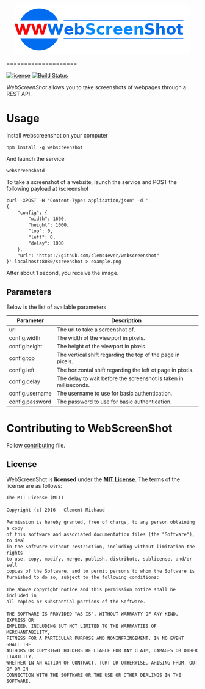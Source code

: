 <p align="center">
  <img src="/docs/img/webscreenshot_logo.png" alt="Logo"/>
</p>
====================

[![license](https://img.shields.io/github/license/mashape/apistatus.svg?maxAge=2592000)][MIT License] [![Build Status](https://travis-ci.org/clems4ever/webscreenshot.svg?branch=master)](https://travis-ci.org/clems4ever/webscreenshot)

*WebScreenShot* allows you to take screenshots of webpages through a REST API.

# Usage 

Install webscreenshot on your computer 

    npm install -g webscreenshot

And launch the service

    webscreenshotd

To take a screenshot of a website, launch the service and POST the following payload at /screenshot

    curl -XPOST -H "Content-Type: application/json" -d '
    {
        "config": {
            "width": 1600, 
            "height": 1000, 
            "top": 0, 
            "left": 0, 
            "delay": 1000
        }, 
        "url": "https://github.com/clems4ever/webscreenshot"
    }' localhost:8080/screenshot > example.png 

After about 1 second, you receive the image. 

## Parameters

Below is the list of available parameters

| Parameter       | Description                                                       |
|-----------------|-------------------------------------------------------------------|
| url             | The url to take a screenshot of.                                  |
| config.width    | The width of the viewport in pixels.                              |
| config.height   | The height of the viewport in pixels.                             |
| config.top      | The vertical shift regarding the top of the page in pixels.       |
| config.left     | The horizontal shift regarding the left ot page in pixels.        |
| config.delay    | The delay to wait before the screenshot is taken in milliseconds. |
| config.username | The username to use for basic authentication.                     |
| config.password | The password to use for basic authentication.                     |

# Contributing to WebScreenShot

Follow [contributing](CONTRIBUTING.md) file.

License
---------------------

WebScreenShot is **licensed** under the **[MIT License]**. The terms of the license are as follows:

    The MIT License (MIT)

    Copyright (c) 2016 - Clement Michaud

    Permission is hereby granted, free of charge, to any person obtaining a copy
    of this software and associated documentation files (the "Software"), to deal
    in the Software without restriction, including without limitation the rights
    to use, copy, modify, merge, publish, distribute, sublicense, and/or sell
    copies of the Software, and to permit persons to whom the Software is
    furnished to do so, subject to the following conditions:

    The above copyright notice and this permission notice shall be included in
    all copies or substantial portions of the Software.

    THE SOFTWARE IS PROVIDED "AS IS", WITHOUT WARRANTY OF ANY KIND, EXPRESS OR
    IMPLIED, INCLUDING BUT NOT LIMITED TO THE WARRANTIES OF MERCHANTABILITY,
    FITNESS FOR A PARTICULAR PURPOSE AND NONINFRINGEMENT. IN NO EVENT SHALL THE
    AUTHORS OR COPYRIGHT HOLDERS BE LIABLE FOR ANY CLAIM, DAMAGES OR OTHER LIABILITY,
    WHETHER IN AN ACTION OF CONTRACT, TORT OR OTHERWISE, ARISING FROM, OUT OF OR IN
    CONNECTION WITH THE SOFTWARE OR THE USE OR OTHER DEALINGS IN THE SOFTWARE.


[MIT License]: https://opensource.org/licenses/MIT
